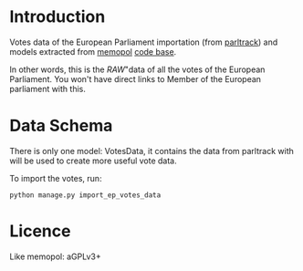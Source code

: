 Introduction
============

Votes data of the European Parliament importation (from [parltrack](https://parltrack.euwiki.org)) and models extracted from [memopol](https://memopol.lqdn.fr) [code base](https://gitorious.org/memopol2-0).

In other words, this is the *RAW*"data of all the votes of the European Parliament. You won't have direct links to Member of the European parliament with this.

Data Schema
===========

There is only one model: VotesData, it contains the data from parltrack with will be used to create more useful vote data.

To import the votes, run:

    python manage.py import_ep_votes_data

Licence
=======

Like memopol: aGPLv3+
